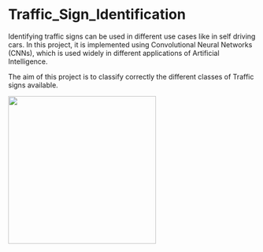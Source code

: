 # Traffic_Sign_Identification
Identifying traffic signs can be used in different use cases like in self driving cars. In this project, it is implemented using Convolutional Neural Networks (CNNs), which is used widely in different applications of Artificial Intelligence.

The aim of this project is to classify correctly the different classes of Traffic signs available.

<img src = "https://www.pinterest.com/pin/587367976388451078/" width=300 height = 300>
